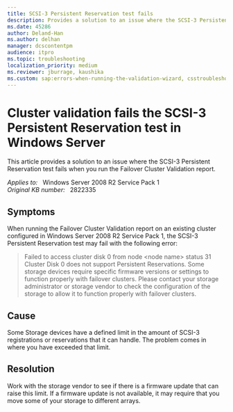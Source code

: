 ```yaml
---
title: SCSI-3 Persistent Reservation test fails
description: Provides a solution to an issue where the SCSI-3 Persistent Reservation test fails when you run the Failover Cluster Validation report.
ms.date: 45286
author: Deland-Han
ms.author: delhan
manager: dcscontentpm
audience: itpro
ms.topic: troubleshooting
localization_priority: medium
ms.reviewer: jburrage, kaushika
ms.custom: sap:errors-when-running-the-validation-wizard, csstroubleshoot
---
```

# Cluster validation fails the SCSI-3 Persistent Reservation test in Windows Server

This article provides a solution to an issue where the SCSI-3 Persistent Reservation test fails when you run the Failover Cluster Validation report.

_Applies to:_ &nbsp; Windows Server 2008 R2 Service Pack 1  
_Original KB number:_ &nbsp; 2822335

## Symptoms

When running the Failover Cluster Validation report on an existing cluster configured in Windows Server 2008 R2 Service Pack 1, the SCSI-3 Persistent Reservation test may fail with the following error:

> Failed to access cluster disk 0 from node \<node name> status 31  
> Cluster Disk 0 does not support Persistent Reservations. Some storage devices require specific firmware versions or settings to function properly with failover clusters. Please contact your storage administrator or storage vendor to check the configuration of the storage to allow it to function properly with failover clusters.

## Cause

Some Storage devices have a defined limit in the amount of SCSI-3 registrations or reservations that it can handle. The problem comes in where you have exceeded that limit.

## Resolution

Work with the storage vendor to see if there is a firmware update that can raise this limit. If a firmware update is not available, it may require that you move some of your storage to different arrays.
